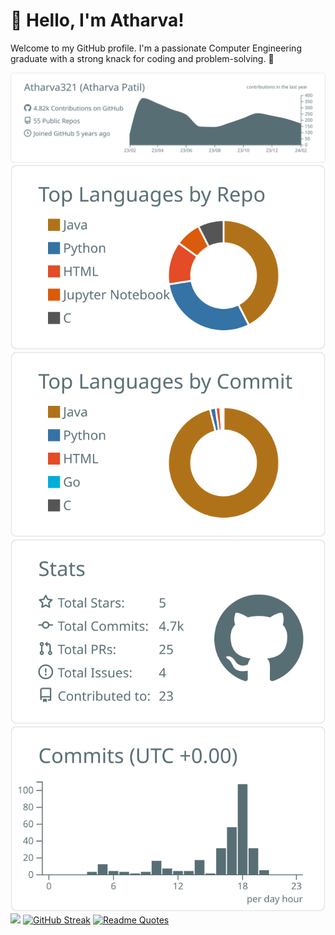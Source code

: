 # 👋 Hello, I'm Atharva! 

Welcome to my GitHub profile. I'm a passionate Computer Engineering graduate with a strong knack for coding and problem-solving. 🚀


[![](https://raw.githubusercontent.com/Atharva321/Atharva321/master/profile-summary-card-output/default/0-profile-details.svg)](https://github.com/vn7n24fzkq/github-profile-summary-cards)
[![](https://raw.githubusercontent.com/Atharva321/Atharva321/master/profile-summary-card-output/default/1-repos-per-language.svg)](https://github.com/vn7n24fzkq/github-profile-summary-cards) [![](https://raw.githubusercontent.com/Atharva321/Atharva321/master/profile-summary-card-output/default/2-most-commit-language.svg)](https://github.com/vn7n24fzkq/github-profile-summary-cards)
[![](https://raw.githubusercontent.com/Atharva321/Atharva321/master/profile-summary-card-output/default/3-stats.svg)](https://github.com/vn7n24fzkq/github-profile-summary-cards) [![](https://raw.githubusercontent.com/Atharva321/Atharva321/master/profile-summary-card-output/default/4-productive-time.svg)](https://github.com/vn7n24fzkq/github-profile-summary-cards)
![](https://github-trophies.vercel.app/?username=Atharva321)
[![GitHub Streak](https://streak-stats.demolab.com?user=Atharva321&row=2&theme=dark&date_format=M%20j%5B%2C%20Y%5D&background=45%2C0AECFF%2CF80AFF&fire=03EBE6)](https://git.io/streak-stats)
[![Readme Quotes](https://quotes-github-readme.vercel.app/api?type=horizontal&theme=dark)](https://github.com/piyushsuthar/github-readme-quotes)


